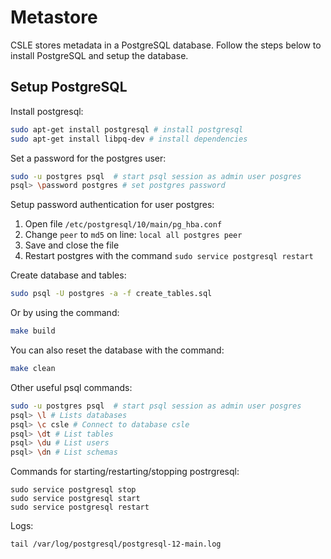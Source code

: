 # Metastore

CSLE stores metadata in a PostgreSQL database. Follow the steps below to install PostgreSQL and setup the database.

## Setup PostgreSQL

Install postgresql:
```bash
sudo apt-get install postgresql # install postgresql
sudo apt-get install libpq-dev # install dependencies
```

Set a password for the postgres user:
```bash
sudo -u postgres psql  # start psql session as admin user posgres
psql> \password postgres # set postgres password
```

Setup password authentication for user postgres:
1. Open file `/etc/postgresql/10/main/pg_hba.conf`
2. Change `peer` to `md5` on line: `local all postgres peer`
3. Save and close the file
4. Restart postgres with the command `sudo service postgresql restart`

Create database and tables:
```bash
sudo psql -U postgres -a -f create_tables.sql
```
Or by using the command:
```bash
make build
```
You can also reset the database with the command:
```bash
make clean
```

Other useful psql commands: 
```bash
sudo -u postgres psql  # start psql session as admin user posgres
psql> \l # Lists databases
psql> \c csle # Connect to database csle
psql> \dt # List tables
psql> \du # List users
psql> \dn # List schemas
```

Commands for starting/restarting/stopping postrgresql:
```
sudo service postgresql stop
sudo service postgresql start
sudo service postgresql restart
```
Logs:

```
tail /var/log/postgresql/postgresql-12-main.log 
```